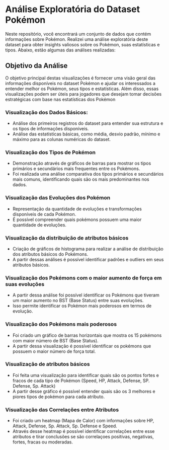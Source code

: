 # Análise Exploratória do Dataset Pokémon
Neste repositório, você encontrará um conjunto de dados que contém informações sobre Pokémon. Realizei uma análise exploratória deste dataset para obter insights valiosos sobre os Pokémon, suas estatísticas e tipos. Abaixo, estão algumas das análises realizadas:

## Objetivo da Análise
O objetivo principal destas visualizações é fornecer uma visão geral das informações disponíveis no dataset Pokémon e ajudar os interessados a entender melhor os Pokémon, seus tipos e estatísticas. Além disso, essas visualizações podem ser úteis para jogadores que desejam tomar decisões estratégicas com base nas estatísticas dos Pokémon

### Visualização dos Dados Básicos:
- Análise dos primeiros registros do dataset para entender sua estrutura e os tipos de informações disponíveis.
- Análise das estatísticas básicas, como média, desvio padrão, mínimo e máximo para as colunas numéricas do dataset.
### Visualização dos Tipos de Pokémon
- Demonstração através de gráficos de barras para mostrar os tipos primários e secundários mais frequentes entre os Pokémons.
- Foi realizada uma análise comparativa dos tipos primários e secundários mais comuns, identificando quais são os mais predominantes nos dados.
### Visualização das Evoluções dos Pokémon
- Representação da quantidade de evoluções e transformações disponíveis de cada Pokémon.
- É possível compreender quais pokémons possuem uma maior quantidade de evoluções.
### Visualização da distribuição de atributos básicos
- Criação de gráficos de histograma para realizar a análise de distribuição dos atributos básicos do Pokémons.
- A partir dessas análises é possível identificar padrões e outliers em seus atributos básicos.
### Visualização dos Pokémons com o maior aumento de força em suas evoluções
- A partir dessa análise foi possível identificar os Pokémons que tiveram um maior aumento no BST (Base Status) entre suas evoluções.
- Isso permite identificar os Pokémon mais poderosos em termos de evolução.
### Visualização dos Pokémons mais poderosos
- Foi criado um gráfico de barras horizontais que mostra os 15 pokémons com maior número de BST (Base Status).
- A partir dessa visualização é possível identificar os pokémons que possuem o maior número de força total.
### Visualização de atributos básicos
- Foi feita uma visualização para identificar quais são os pontos fortes e fracos de cada tipo de Pokémon (Speed, HP, Attack, Defense, SP. Defense, Sp. Attack)
- A partir desse gráfico é possível entender quais são os 3 melhores e piores tipos de pokémon para cada atributo.
### Visualização das Correlações entre Atributos
- Foi criado um heatmap (Mapa de Calor) com informações sobre HP, Attack, Defense, Sp. Attack, Sp. Defense e Speed.
- Através desse heatmap é possível identificar correlações entre esse atributos e tirar conclusões se são correlaçoes positivas, negativas, fortes, fracas ou moderadas.
